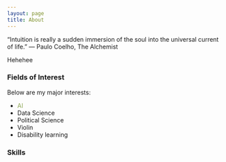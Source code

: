 ```yaml
---
layout: page
title: About
---
```


<p class="message">
“Intuition is really a sudden immersion of the soul into the universal current of life.”
― Paulo Coelho, The Alchemist
</p>

Hehehee


### Fields of Interest

Below are my major interests:

* <span style="color: #90a959">AI</span>
* Data Science
* Political Science
* Violin
* Disability learning

### Skills


